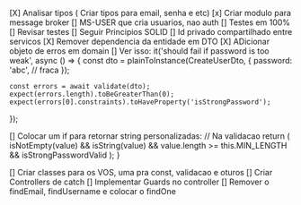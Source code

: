 [X] Analisar tipos ( Criar tipos para email, senha e etc)
[x] Criar modulo para message broker
[] MS-USER que cria usuarios, nao auth
[] Testes em 100%
[] Revisar testes
[] Seguir Principios SOLID
[] Id privado compartilhado entre servicos
[X] Remover dependencia da entidade em DTO
[X] ADicionar objeto de erros em domain
[] Ver isso:   it('should fail if password is too weak', async () => {
    const dto = plainToInstance(CreateUserDto, {
      password: 'abc', // fraca
    });

    const errors = await validate(dto);
    expect(errors.length).toBeGreaterThan(0);
    expect(errors[0].constraints).toHaveProperty('isStrongPassword');
  });

  [] Colocar um if para retornar string personalizadas: // Na validacao     return (
      isNotEmpty(value) &&
      isString(value) &&
      value.length >= this.MIN_LENGTH &&
      isStrongPasswordValid
    );
  }

[] Criar classes para os VOS, uma pra const, validacao e oturos
[] Criar Controllers de catch
[] Implementar Guards no controller
[] Remover o findEmail, findUsername e colocar o findOne